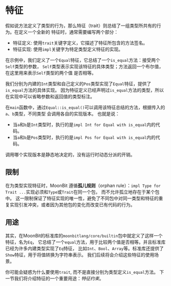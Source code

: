 # 特征

假如说方法定义了类型的行为，那么特征（trait）则总结了一组类型所共有的行为。在定义一个全新的
特征时，通常需要编写两个部分：

- 特征定义: 使用`trait`关键字定义，它描述了特征所包含的方法签名。
- 特征实现: 使用`impl`关键字为特定类型定义特征的实现。

在示例中，我们定义了一个`Equal`特征，它总结了一个`is_equal`方法：接受两个`Self`类型的参数，
`Self`类型表示实现该特征的具体类型；方法返回一个布尔值，在这里用来表示`Self`类型的两个值
是否相等。

我们分别为内建的`Int`类型和自己定义的`Pos`类型实现了`Equal`特征，提供了`is_equal`方法的具体实现。
因为特征定义已经声明过`is_equal`方法的类型，所以在实现中可以省略参数和返回值的类型标注。

在`main`函数中，通过`Equal::is_equal()`可以调用该特征总结的方法，根据传入的`a`、`b`类型，不同类型
会调用各自的实现版本。 也就是说：

- 当`a`和`b`是`Int`类型时，执行的是`impl Int for Equal with is_equal`内的代码。
- 当`a`和`b`是`Pos`类型时，执行的是`impl Pos for Equal with is_equal`内的代码。

调用哪个实现版本是静态地决定的，没有运行时动态分派的开销。

## 限制

在为类型实现特征时，MoonBit 遵循**孤儿规则**（orphan rule）：`impl Type for Trait ...`实现必须和`Type`或`Trait`在同一个包，
而不允许孤立地存在于某个包中。
这一限制保证了特征实现的唯一性，避免了不同包中对同一类型和特征的重复实现引发冲突，或者因为其他包的变化而改变已有代码的行为。

## 用途

其实，在MoonBit的标准库的`moonbitlang/core/builtin`包中就定义了这样一个特征，名为`Eq`，
它总结了一个`equal`方法，用于比较两个值是否相等。并且标准库已经为许多内建类型实现了`Eq`特征，
比如`Int`、`Bool`、`Array`等。标准库还提供了`Show`特征，用于将值转换为字符串表示。
我们后续将会介绍这些特征的使用场景。

你可能会疑惑为什么要使用`trait`, 而不是直接分别为类型定义`is_equal`方法。
下一节我们将介绍特征的一个重要用途：*特征约束*。













